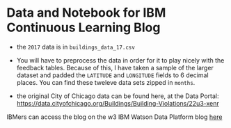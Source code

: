# Data and Notebook for IBM Continuous Learning Blog 

- the `2017` data is in `buildings_data_17.csv`

- You will have to preprocess the data in order for it to play nicely with the feedback tables. Because of this, I have taken a sample of the larger dataset and padded the `LATITUDE` and `LONGITUDE` fields to 6 decimal places. You can find these tweleve data sets zipped in `months`. 

- the original City of Chicago data can be found here, at the Data Portal: https://data.cityofchicago.org/Buildings/Building-Violations/22u3-xenr

IBMers can access the blog on the w3 IBM Watson Data Platform blog [here](https://w3-connections.ibm.com/blogs/2aebb2ff-a9d6-4523-a34a-dbc2c5e7d872/entry/Continuous_Learning_on_Watson_Data_Platform?lang=en_us)


